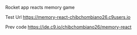 Rocket app reacts memory game

Test Url
https://memory-react-chibchombiano26.c9users.io

Prev code
https://ide.c9.io/chibchombiano26/memory-react